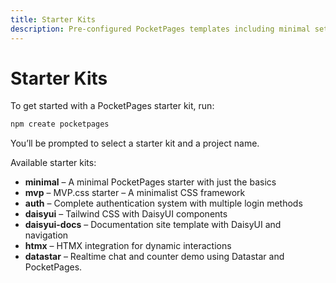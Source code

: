 ```yaml
---
title: Starter Kits
description: Pre-configured PocketPages templates including minimal setup, DaisyUI integration, and more. All starter kits are now loaded via the create-pocketpages CLI.
---
```


# Starter Kits

To get started with a PocketPages starter kit, run:

```bash
npm create pocketpages
```

You’ll be prompted to select a starter kit and a project name.

Available starter kits:

- **minimal** – A minimal PocketPages starter with just the basics
- **mvp** – MVP.css starter – A minimalist CSS framework
- **auth** – Complete authentication system with multiple login methods
- **daisyui** – Tailwind CSS with DaisyUI components
- **daisyui-docs** – Documentation site template with DaisyUI and navigation
- **htmx** – HTMX integration for dynamic interactions
- **datastar** – Realtime chat and counter demo using Datastar and PocketPages.
